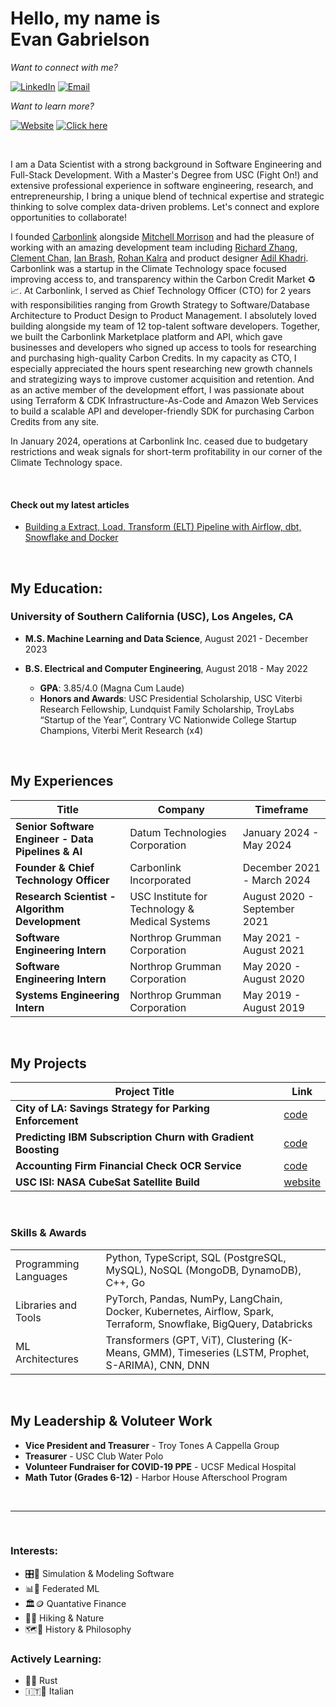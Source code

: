 # Hello, my name is <br/> Evan Gabrielson 

_Want to connect with me?_ 

[![LinkedIn](https://img.shields.io/badge/LinkedIn-evan--gabrielson-c4ff58)](https://www.linkedin.com/in/evan-gabrielson-649b10168/)
[![Email](https://img.shields.io/badge/Email-ejgabrie@usc.edu-c4ff58)](mailto:ejgabrie@usc.edu)

_Want to learn more?_ 

[![Website](https://img.shields.io/badge/Portfolio-gabrielson.info-f16e50)](https://gabrielson.info)
[![Click here](https://img.shields.io/badge/Resumé-Evan%20Gabrielson-f16e50)](https://gabrielson.info/Evan_Gabrielson_Resume_0824.pdf)

<br/>

I am a Data Scientist with a strong background in Software Engineering and Full-Stack Development. With a Master's Degree from USC (Fight On!) and extensive professional experience in software engineering, research, and entrepreneurship, I bring a unique blend of technical expertise and strategic thinking to solve complex data-driven problems. Let's connect and explore opportunities to collaborate!

I founded [Carbonlink](https://www.carbonlink.io/) alongside [Mitchell Morrison](https://www.linkedin.com/in/mitchell-morrison2024/) and had the pleasure of working with an amazing development team including [Richard Zhang](https://www.linkedin.com/in/richard-zhang139/), [Clement Chan](https://www.linkedin.com/in/1clementchan), [Ian Brash](https://www.linkedin.com/in/iansbrash), [Rohan Kalra](https://www.linkedin.com/in/rohan-kalra) and product designer [Adil Khadri](https://www.linkedin.com/in/adilkhadri). Carbonlink was a startup in the Climate Technology space focused improving access to, and transparency within the Carbon Credit Market ♻️📈. At Carbonlink, I served as Chief Technology Officer (CTO) for 2 years with responsibilities ranging from Growth Strategy to Software/Database Architecture to Product Design to Product Management. I absolutely loved building alongside my team of 12 top-talent software developers. Together, we built the Carbonlink Marketplace platform and API, which gave businesses and developers who signed up access to tools for researching and purchasing high-quality Carbon Credits. In my capacity as CTO, I especially appreciated the hours spent researching new growth channels and strategizing ways to improve customer acquisition and retention. And as an active member of the development effort, I was passionate about using Terraform & CDK Infrastructure-As-Code and Amazon Web Services to build a scalable API and developer-friendly SDK for purchasing Carbon Credits from any site.

In January 2024, operations at Carbonlink Inc. ceased due to budgetary restrictions and weak signals for short-term profitability in our corner of the Climate Technology space.

<br/>

#### Check out my latest articles

- [Building a Extract, Load, Transform (ELT) Pipeline with Airflow, dbt, Snowflake and Docker](https://gabrielson.info/spotlights/elt-pipeline-airflow)

<br/>

## My Education:

### University of Southern California (USC), Los Angeles, CA
- **M.S. Machine Learning and Data Science**, August 2021 - December 2023
- **B.S. Electrical and Computer Engineering**, August 2018 - May 2022


  - **GPA**: 3.85/4.0 (Magna Cum Laude)
  - **Honors and Awards**: USC Presidential Scholarship, USC Viterbi Research Fellowship, Lundquist Family Scholarship, TroyLabs “Startup of the Year”, Contrary VC Nationwide College Startup Champions, Viterbi Merit Research (x4)

<br/>

## My Experiences

| Title | Company | Timeframe |
| ----- | ------- | --------- |
| **Senior Software Engineer - Data Pipelines & AI** | Datum Technologies Corporation | January 2024 - May 2024 |
| **Founder & Chief Technology Officer** | Carbonlink Incorporated | December 2021 - March 2024 |
| **Research Scientist - Algorithm Development** | USC Institute for Technology & Medical Systems | August 2020 - September 2021 |
| **Software Engineering Intern** | Northrop Grumman Corporation | May 2021 - August 2021 |
| **Software Engineering Intern** | Northrop Grumman Corporation | May 2020 - August 2020 |
| **Systems Engineering Intern** | Northrop Grumman Corporation | May 2019 - August 2019 |

<br/>

## My Projects

<!--
| Project Title | Repo Link | Demo Link |
| ----- | ------- | --------- |
| **City of LA: Savings Strategy for Parking Enforcement** | [code](https://github.com/evangabe/strategic-parking-enforcement) | COMING SOON |
| **Predicting IBM Subscription Churn with Gradient Boosting** | [code]() | COMING SOON |
| **Accounting Firm Financial Check OCR Service** | [code]() | COMING SOON |
| **USC ISI: NASA CubeSat Satellite Build** |  | [website](https://www.isi.edu/centers-serc/) |
-->

| Project Title | Link |
| ----- | ------- |
| **City of LA: Savings Strategy for Parking Enforcement** | [code](https://github.com/evangabe/strategic-parking-enforcement) |
| **Predicting IBM Subscription Churn with Gradient Boosting** | [code]() |
| **Accounting Firm Financial Check OCR Service** | [code]() |
| **USC ISI: NASA CubeSat Satellite Build** | [website](https://www.isi.edu/centers-serc/) |

<br/>

### Skills & Awards
|      |      |
| ---- | ---- |
| Programming Languages | Python, TypeScript, SQL (PostgreSQL, MySQL), NoSQL (MongoDB, DynamoDB), C++, Go |
| Libraries and Tools | PyTorch, Pandas, NumPy, LangChain, Docker, Kubernetes, Airflow, Spark, Terraform, Snowflake, BigQuery, Databricks |
| ML Architectures | Transformers (GPT, ViT), Clustering (K-Means, GMM), Timeseries (LSTM, Prophet, S-ARIMA), CNN, DNN |

<br/>

## My Leadership & Voluteer Work

- **Vice President and Treasurer** - Troy Tones A Cappella Group
- **Treasurer** - USC Club Water Polo
- **Volunteer Fundraiser for COVID-19 PPE** - UCSF Medical Hospital
- **Math Tutor (Grades 6-12)** - Harbor House Afterschool Program

<br/>

---

<br/>

### Interests: 

  - 🎛️🔢 Simulation & Modeling Software
  - 📊📲 Federated ML
  - 🏛️🪙 Quantative Finance
  - 🥾🌱 Hiking & Nature 
  - 🗺️📖 History & Philosophy

### Actively Learning:

  - 🦀✨ Rust
  - 🇮🇹🤌 Italian
